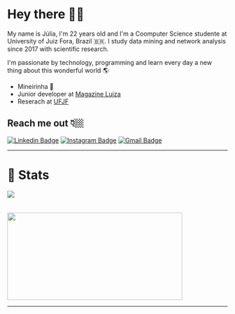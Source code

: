 # Hey there 👋🏽

My name is Júlia, I'm 22 years old and I'm a Coomputer Science studente at University of Juiz Fora, Brazil 🇧🇷. I study data mining and network analysis since 2017 with scientific research. 

I'm passionate by technology, programming and learn every day a new thing about this wonderful world 🌎

- Mineirinha 🧀
- Junior developer at [Magazine Luiza](https://ri.magazineluiza.com.br/ShowCanal/Quem-Somos?=urUqu4hANldyCLgMRgOsTw==)
- Reserach at [UFJF](https://www2.ufjf.br/ufjf/)

## Reach me out 👇🏼

[![Linkedin Badge](https://img.shields.io/badge/-LinkedIn-blue?style=flat-square&logo=Linkedin&logoColor=white&link=https://www.linkedin.com/in/juliavaladares/)](hhttps://www.linkedin.com/in/juliavaladares/) 
[![Instagram Badge](https://img.shields.io/badge/-Instagram-violet?style=flat-square&logo=Instagram&logoColor=white&link=https://www.instagram.com/juliaavaladaress/)](https://www.instagram.com/juliaavaladaress/) 
[![Gmail Badge](https://img.shields.io/badge/-julia.valadares@ice.ufjf.br-FF0000?style=flat-square&logo=Gmail&logoColor=white&link=mailto:julia.valadares@ice.ufjf.br)](mailto:julia.valadares@ice.ufjf.br)

---
# 🤖 Stats 
<img src='https://github-readme-stats.vercel.app/api?username=juliaavaladares&&show_icons=true&title_color=ffffff&icon_color=bb2acf&text_color=daf7dc&bg_color=151515'> </img>

<img src="https://github-readme-stats.vercel.app/api/top-langs/?username=juliaavaladares&layout=compact&theme=dark" width="400px" height="200px" style="margin-top: 20px"/>

----
